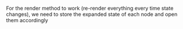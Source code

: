 For the render method to work (re-render everything every time state changes), we need to store the expanded state of each node and open them accordingly